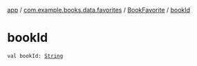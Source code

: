 [app](../../index.md) / [com.example.books.data.favorites](../index.md) / [BookFavorite](index.md) / [bookId](./book-id.md)

# bookId

`val bookId: `[`String`](https://kotlinlang.org/api/latest/jvm/stdlib/kotlin/-string/index.html)